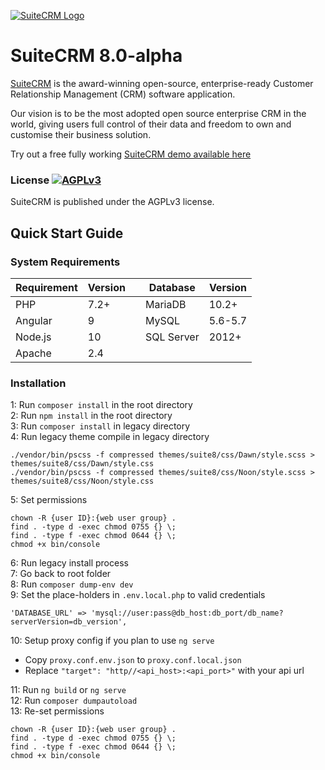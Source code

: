 [![SuiteCRM Logo](https://suitecrm.com/wp-content/uploads/2017/12/logo.png)](https://suitecrm.com)

# SuiteCRM 8.0-alpha

[SuiteCRM](https://suitecrm.com) is the award-winning open-source, enterprise-ready Customer Relationship Management (CRM) software application.

Our vision is to be the most adopted open source enterprise CRM in the world, giving users full control of their data and freedom to own and customise their business solution.

Try out a free fully working [SuiteCRM demo available here](https://suitecrm.com/demo/)

### License [![AGPLv3](https://img.shields.io/github/license/suitecrm/suitecrm.svg)](./legacy/LICENSE.txt)

SuiteCRM is published under the AGPLv3 license.

## Quick Start Guide

### System Requirements

|  Requirement |  Version | |  Database |  Version |
|---|---|---|---|---|
|  PHP | 7.2+ | | MariaDB | 10.2+ |
|  Angular | 9 | | MySQL | 5.6-5.7|
|  Node.js | 10 | | SQL Server | 2012+ |
|  Apache | 2.4 |

### Installation

1: Run `composer install` in the root directory <br/>
2: Run `npm install` in the root directory <br/>
3: Run `composer install` in legacy directory <br/>
4: Run legacy theme compile in legacy directory <br/>
```
./vendor/bin/pscss -f compressed themes/suite8/css/Dawn/style.scss > themes/suite8/css/Dawn/style.css
./vendor/bin/pscss -f compressed themes/suite8/css/Noon/style.scss > themes/suite8/css/Noon/style.css
```
5: Set permissions <br/>
```
chown -R {user ID}:{web user group} .
find . -type d -exec chmod 0755 {} \;
find . -type f -exec chmod 0644 {} \;
chmod +x bin/console
``` 
6: Run legacy install process <br/>
7: Go back to root folder <br/>
8: Run `composer dump-env dev` <br/>
9: Set the place-holders in `.env.local.php` to valid credentials <br/>
```
'DATABASE_URL' => 'mysql://user:pass@db_host:db_port/db_name?serverVersion=db_version',
```

10: Setup proxy config if you plan to use `ng serve` <br/>
* Copy `proxy.conf.env.json` to `proxy.conf.local.json` <br/>
* Replace `"target": "http//<api_host>:<api_port>"` with your api url <br/>

11: Run `ng build` or `ng serve` <br/>
12: Run `composer dumpautoload` <br/>
13: Re-set permissions <br/>
```
chown -R {user ID}:{web user group} .
find . -type d -exec chmod 0755 {} \;
find . -type f -exec chmod 0644 {} \;
chmod +x bin/console
```
